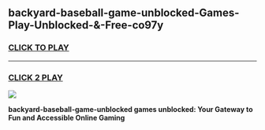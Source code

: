 
## backyard-baseball-game-unblocked-Games-Play-Unblocked-&-Free-co97y
<h3>
<a href="https://premium76.site?title=backyard-baseball-game-unblocked&ref=24A">CLICK TO PLAY</a></h3>
<hr>

<h3>
<a href="https://premium76.site?title=backyard-baseball-game-unblocked&ref=24A">CLICK 2 PLAY</a>
  
</h3>

<a href="https://premium76.site?title=backyard-baseball-game-unblocked&ref=24A"><img src="https://clearcache.store/games.png"></a>


**backyard-baseball-game-unblocked games unblocked: Your Gateway to Fun and Accessible Online Gaming**
